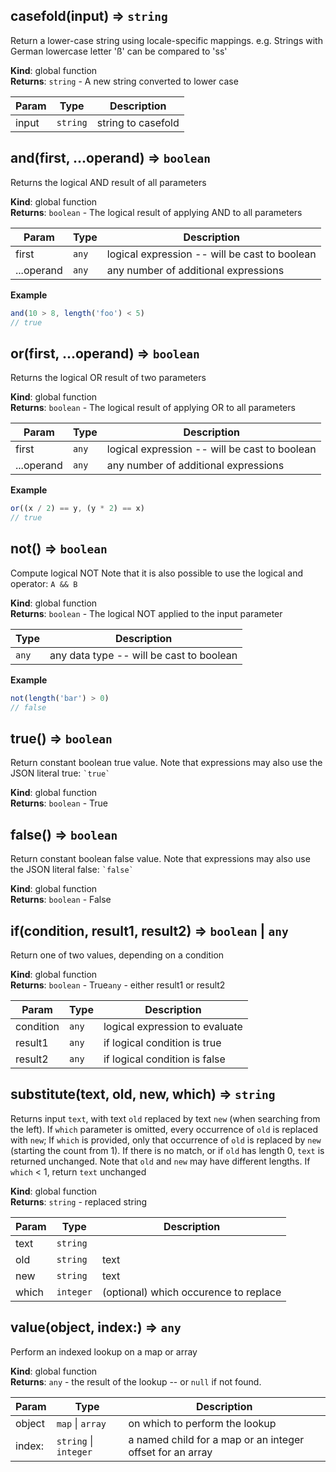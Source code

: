<a name="casefold"></a>

## casefold(input) ⇒ <code>string</code>
Return a lower-case string using locale-specific mappings.
e.g. Strings with German lowercase letter 'ß' can be compared to 'ss'

**Kind**: global function  
**Returns**: <code>string</code> - A new string converted to lower case  

| Param | Type | Description |
| --- | --- | --- |
| input | <code>string</code> | string to casefold |

<a name="and"></a>

## and(first, ...operand) ⇒ <code>boolean</code>
Returns the logical AND result of all parameters

**Kind**: global function  
**Returns**: <code>boolean</code> - The logical result of applying AND to all parameters  

| Param | Type | Description |
| --- | --- | --- |
| first | <code>any</code> | logical expression -- will be cast to boolean |
| ...operand | <code>any</code> | any number of additional expressions |

**Example**  
```js
and(10 > 8, length('foo') < 5)
// true
```
<a name="or"></a>

## or(first, ...operand) ⇒ <code>boolean</code>
Returns the logical OR result of two parameters

**Kind**: global function  
**Returns**: <code>boolean</code> - The logical result of applying OR to all parameters  

| Param | Type | Description |
| --- | --- | --- |
| first | <code>any</code> | logical expression -- will be cast to boolean |
| ...operand | <code>any</code> | any number of additional expressions |

**Example**  
```js
or((x / 2) == y, (y * 2) == x)
// true
```
<a name="not"></a>

## not() ⇒ <code>boolean</code>
Compute logical NOT
Note that it is also possible to use the logical and operator: `A && B`

**Kind**: global function  
**Returns**: <code>boolean</code> - The logical NOT applied to the input parameter  

| Type | Description |
| --- | --- |
| <code>any</code> | any data type -- will be cast to boolean |

**Example**  
```js
not(length('bar') > 0)
// false
```
<a name="true"></a>

## true() ⇒ <code>boolean</code>
Return constant boolean true value.
Note that expressions may also use the JSON literal true: `` `true` ``

**Kind**: global function  
**Returns**: <code>boolean</code> - True  
<a name="false"></a>

## false() ⇒ <code>boolean</code>
Return constant boolean false value.
Note that expressions may also use the JSON literal false: `` `false` ``

**Kind**: global function  
**Returns**: <code>boolean</code> - False  
<a name="if"></a>

## if(condition, result1, result2) ⇒ <code>boolean</code> \| <code>any</code>
Return one of two values, depending on a condition

**Kind**: global function  
**Returns**: <code>boolean</code> - True<code>any</code> - either result1 or result2  

| Param | Type | Description |
| --- | --- | --- |
| condition | <code>any</code> | logical expression to evaluate |
| result1 | <code>any</code> | if logical condition is true |
| result2 | <code>any</code> | if logical condition is false |

<a name="substitute"></a>

## substitute(text, old, new, which) ⇒ <code>string</code>
Returns input `text`, with text `old` replaced by text `new` (when searching from the left).
If `which` parameter is omitted, every occurrence of `old` is replaced with `new`;
If `which` is provided, only that occurrence of `old` is replaced by `new`
(starting the count from 1).
If there is no match, or if `old` has length 0, `text` is returned unchanged.
Note that `old` and `new` may have different lengths. If `which` < 1, return `text` unchanged

**Kind**: global function  
**Returns**: <code>string</code> - replaced string  

| Param | Type | Description |
| --- | --- | --- |
| text | <code>string</code> |  |
| old | <code>string</code> | text |
| new | <code>string</code> | text |
| which | <code>integer</code> | (optional) which occurence to replace |

<a name="value"></a>

## value(object, index:) ⇒ <code>any</code>
Perform an indexed lookup on a map or array

**Kind**: global function  
**Returns**: <code>any</code> - the result of the lookup -- or `null` if not found.  

| Param | Type | Description |
| --- | --- | --- |
| object | <code>map</code> \| <code>array</code> | on which to perform the lookup |
| index: | <code>string</code> \| <code>integer</code> | a named child for a map or an integer offset for an array |

